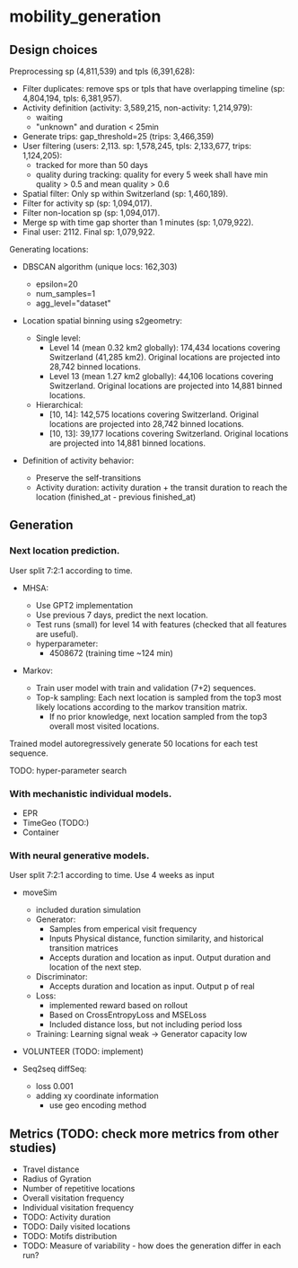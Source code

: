 # mobility_generation

## Design choices

Preprocessing sp (4,811,539) and tpls (6,391,628):
- Filter duplicates: remove sps or tpls that have overlapping timeline (sp: 4,804,194, tpls: 6,381,957). 
- Activity definition (activity: 3,589,215, non-activity: 1,214,979):
    - waiting
    - "unknown" and duration < 25min
- Generate trips: gap_threshold=25 (trips: 3,466,359)
- User filtering (users: 2,113. sp: 1,578,245, tpls: 2,133,677, trips: 1,124,205):
    - tracked for more than 50 days
    - quality during tracking: quality for every 5 week shall have min quality > 0.5 and mean quality > 0.6 
- Spatial filter: Only sp within Switzerland (sp: 1,460,189).
- Filter for activity sp (sp: 1,094,017). 
- Filter non-location sp (sp: 1,094,017). 
- Merge sp with time gap shorter than 1 minutes (sp: 1,079,922).
- Final user: 2112. Final sp: 1,079,922.

Generating locations:
- DBSCAN algorithm (unique locs: 162,303)
    - epsilon=20
    - num_samples=1
    - agg_level="dataset"
- Location spatial binning using s2geometry: 
    - Single level:
        - Level 14 (mean 0.32 km2 globally): 174,434 locations covering Switzerland (41,285 km2). Original locations are projected into 28,742 binned locations.
        - Level 13 (mean 1.27 km2 globally): 44,106 locations covering Switzerland. Original locations are projected into 14,881 binned locations.
    - Hierarchical: 
        - [10, 14]: 142,575 locations covering Switzerland. Original locations are projected into 28,742 binned locations.
        - [10, 13]: 39,177 locations covering Switzerland. Original locations are projected into 14,881 binned locations.
        
- Definition of activity behavior:
    - Preserve the self-transitions
    - Activity duration: activity duration + the transit duration to reach the location (finished_at - previous finished_at)

## Generation

### Next location prediction. 

User split 7:2:1 according to time.

- MHSA: 
    - Use GPT2 implementation
    - Use previous 7 days, predict the next location. 
    - Test runs (small) for level 14 with features (checked that all features are useful).
    - hyperparameter:
        - 4508672 (training time ~124 min)

- Markov: 
    - Train user model with train and validation (7+2) sequences. 
    - Top-k sampling: Each next location is sampled from the top3 most likely locations according to the markov transition matrix. 
        - If no prior knowledge, next location sampled from the top3 overall most visited locations.


Trained model autoregressively generate 50 locations for each test sequence. 

TODO: hyper-parameter search

### With mechanistic individual models. 

- EPR
- TimeGeo (TODO:)
- Container

### With neural generative models.

User split 7:2:1 according to time.
Use 4 weeks as input

- moveSim
    - included duration simulation
    - Generator: 
        - Samples from emperical visit frequency
        - Inputs Physical distance, function similarity, and historical transition matrices
        - Accepts duration and location as input. Output duration and location of the next step. 
    - Discriminator:
        - Accepts duration and location as input. Output p of real
    - Loss:
        - implemented reward based on rollout
        - Based on CrossEntropyLoss and MSELoss
        - Included distance loss, but not including period loss
    - Training:
        Learning signal weak -> Generator capacity low

- VOLUNTEER (TODO: implement)

- Seq2seq diffSeq:
    - loss 0.001
    - adding xy coordinate information
        - use geo encoding method


## Metrics (TODO: check more metrics from other studies)

- Travel distance 
- Radius of Gyration
- Number of repetitive locations
- Overall visitation frequency
- Individual visitation frequency
- TODO: Activity duration
- TODO: Daily visited locations
- TODO: Motifs distribution
- TODO: Measure of variability - how does the generation differ in each run?
